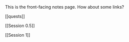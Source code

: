 This is the front-facing notes page.
How about some links?

[[quests]]

[[Session 0.5]]

[[Session 1]]